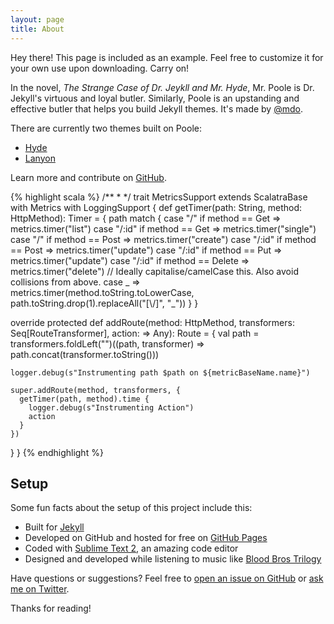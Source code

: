 ```yaml
---
layout: page
title: About
---
```


<p class="message">
  Hey there! This page is included as an example. Feel free to customize it for your own use upon downloading. Carry on!
</p>

In the novel, *The Strange Case of Dr. Jeykll and Mr. Hyde*, Mr. Poole is Dr. Jekyll's virtuous and loyal butler. Similarly, Poole is an upstanding and effective butler that helps you build Jekyll themes. It's made by [@mdo](https://twitter.com/mdo).

There are currently two themes built on Poole:

* [Hyde](http://hyde.getpoole.com)
* [Lanyon](http://lanyon.getpoole.com)

Learn more and contribute on [GitHub](https://github.com/poole).

{% highlight scala %}
/**
 *
 */
trait MetricsSupport extends ScalatraBase with Metrics with LoggingSupport {
  def getTimer(path: String, method: HttpMethod): Timer = {
    path match {
      case "/" if method == Get => metrics.timer("list")
      case "/:id" if method == Get => metrics.timer("single")
      case "/" if method == Post => metrics.timer("create")
      case "/:id" if method == Post => metrics.timer("update")
      case "/:id" if method == Put => metrics.timer("update")
      case "/:id" if method == Delete => metrics.timer("delete")
      // Ideally capitalise/camelCase this. Also avoid collisions from above.
      case _ => metrics.timer(method.toString.toLowerCase, path.toString.drop(1).replaceAll("[\\/]", "_"))
    }
  }

  override protected def addRoute(method: HttpMethod, transformers: Seq[RouteTransformer], action: => Any): Route = {
    val path = transformers.foldLeft("")((path, transformer) => path.concat(transformer.toString()))

    logger.debug(s"Instrumenting path $path on ${metricBaseName.name}")

    super.addRoute(method, transformers, {
      getTimer(path, method).time {
        logger.debug(s"Instrumenting Action")
        action
      }
    })
  }
}
{% endhighlight %}

## Setup

Some fun facts about the setup of this project include this:

* Built for [Jekyll](http://jekyllrb.com)
* Developed on GitHub and hosted for free on [GitHub Pages](https://pages.github.com)
* Coded with [Sublime Text 2](http://sublimetext.com), an amazing code editor
* Designed and developed while listening to music like [Blood Bros Trilogy](https://soundcloud.com/maddecent/sets/blood-bros-series)

Have questions or suggestions? Feel free to [open an issue on GitHub](https://github.com/poole/issues/new) or [ask me on Twitter](https://twitter.com/mdo).

Thanks for reading!
